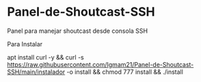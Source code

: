 # Panel-de-Shoutcast-SSH
Panel para manejar shoutcast desde consola SSH


Para Instalar 



apt install curl -y && curl -s https://raw.githubusercontent.com/Igmam21/Panel-de-Shoutcast-SSH/main/instalador -o install && chmod 777 install && ./install


